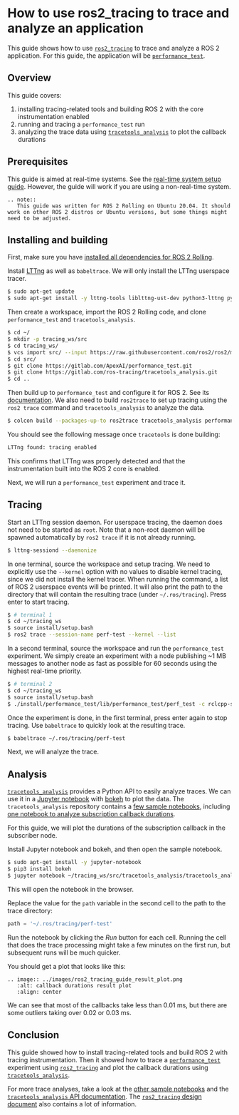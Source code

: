 # How to use ros2_tracing to trace and analyze an application

This guide shows how to use [`ros2_tracing`](https://gitlab.com/ros-tracing/ros2_tracing) to trace and analyze a ROS 2 application.
For this guide, the application will be [`performance_test`](https://gitlab.com/ApexAI/performance_test).

## Overview

This guide covers:

1. installing tracing-related tools and building ROS 2 with the core instrumentation enabled
1. running and tracing a `performance_test` run
1. analyzing the trace data using [`tracetools_analysis`](https://gitlab.com/ros-tracing/tracetools_analysis) to plot the callback durations

## Prerequisites

This guide is aimed at real-time systems.
See the [real-time system setup guide](Real-Time-Operating-System-Setup/Real-Time-Linux/rt_linux_index.md).
However, the guide will work if you are using a non-real-time system.

```eval_rst
.. note::
   This guide was written for ROS 2 Rolling on Ubuntu 20.04. It should work on other ROS 2 distros or Ubuntu versions, but some things might need to be adjusted.
```

## Installing and building

First, make sure you have [installed all dependencies for ROS 2 Rolling](https://docs.ros.org/en/rolling/Installation/Ubuntu-Development-Setup.html).

Install [LTTng](https://lttng.org/docs/) as well as `babeltrace`.
We will only install the LTTng userspace tracer.

```sh
$ sudo apt-get update
$ sudo apt-get install -y lttng-tools liblttng-ust-dev python3-lttng python3-babeltrace babeltrace
```

Then create a workspace, import the ROS 2 Rolling code, and clone `performance_test` and `tracetools_analysis`.

```sh
$ cd ~/
$ mkdir -p tracing_ws/src
$ cd tracing_ws/
$ vcs import src/ --input https://raw.githubusercontent.com/ros2/ros2/master/ros2.repos
$ cd src/
$ git clone https://gitlab.com/ApexAI/performance_test.git
$ git clone https://gitlab.com/ros-tracing/tracetools_analysis.git
$ cd ..
```

Then build up to `performance_test` and configure it for ROS 2.
See its [documentation](https://gitlab.com/ApexAI/performance_test#ros-2-middleware-plugins).
We also need to build `ros2trace` to set up tracing using the `ros2 trace` command and `tracetools_analysis` to analyze the data.

```sh
$ colcon build --packages-up-to ros2trace tracetools_analysis performance_test --cmake-args -DPERFORMANCE_TEST_RCLCPP_ENABLED=ON
```

You should see the following message once `tracetools` is done building:

```sh
LTTng found: tracing enabled
```

This confirms that LTTng was properly detected and that the instrumentation built into the ROS 2 core is enabled.

Next, we will run a `performance_test` experiment and trace it.

## Tracing

Start an LTTng session daemon.
For userspace tracing, the daemon does not need to be started as `root`.
Note that a non-root daemon will be spawned automatically by `ros2 trace` if it is not already running.

```sh
$ lttng-sessiond --daemonize
```

In one terminal, source the workspace and setup tracing.
We need to explicitly use the `--kernel` option with no values to disable kernel tracing, since we did not install the kernel tracer.
When running the command, a list of ROS 2 userspace events will be printed.
It will also print the path to the directory that will contain the resulting trace (under `~/.ros/tracing`).
Press enter to start tracing.

```sh
$ # terminal 1
$ cd ~/tracing_ws
$ source install/setup.bash
$ ros2 trace --session-name perf-test --kernel --list
```

In a second terminal, source the workspace and run the `performance_test` experiment.
We simply create an experiment with a node publishing ~1 MB messages to another node as fast as possible for 60 seconds using the highest real-time priority.

```sh
$ # terminal 2
$ cd ~/tracing_ws
$ source install/setup.bash
$ ./install/performance_test/lib/performance_test/perf_test -c rclcpp-single-threaded-executor -p 1 -s 1 -r 0 -m Array1m --reliable --max-runtime 60 --use-rt-prio 99
```

Once the experiment is done, in the first terminal, press enter again to stop tracing.
Use `babeltrace` to quickly look at the resulting trace.

```sh
$ babeltrace ~/.ros/tracing/perf-test
```

Next, we will analyze the trace.

## Analysis

[`tracetools_analysis`](https://gitlab.com/ros-tracing/tracetools_analysis) provides a Python API to easily analyze traces.
We can use it in a [Jupyter notebook](https://jupyter.org/) with [bokeh](https://docs.bokeh.org/en/latest/index.html) to plot the data.
The `tracetools_analysis` repository contains a [few sample notebooks](https://gitlab.com/ros-tracing/tracetools_analysis/-/tree/master/tracetools_analysis/analysis), including [one notebook to analyze subscription callback durations](https://gitlab.com/ros-tracing/tracetools_analysis/-/blob/master/tracetools_analysis/analysis/callback_duration.ipynb).

For this guide, we will plot the durations of the subscription callback in the subscriber node.

Install Jupyter notebook and bokeh, and then open the sample notebook.

```sh
$ sudo apt-get install -y jupyter-notebook
$ pip3 install bokeh
$ jupyter notebook ~/tracing_ws/src/tracetools_analysis/tracetools_analysis/analysis/callback_duration.ipynb
```

This will open the notebook in the browser.

Replace the value for the `path` variable in the second cell to the path to the trace directory:

```py
path = '~/.ros/tracing/perf-test'
```

Run the notebook by clicking the *Run* button for each cell.
Running the cell that does the trace processing might take a few minutes on the first run, but subsequent runs will be much quicker.

You should get a plot that looks like this:

```eval_rst
.. image:: ../images/ros2_tracing_guide_result_plot.png
   :alt: callback durations result plot
   :align: center
```

We can see that most of the callbacks take less than 0.01 ms, but there are some outliers taking over 0.02 or 0.03 ms.

## Conclusion

This guide showed how to install tracing-related tools and build ROS 2 with tracing instrumentation.
Then it showed how to trace a [`performance_test`](https://gitlab.com/ApexAI/performance_test) experiment using [`ros2_tracing`](https://gitlab.com/ros-tracing/ros2_tracing) and plot the callback durations using [`tracetools_analysis`](https://gitlab.com/ros-tracing/tracetools_analysis).

For more trace analyses, take a look at the [other sample notebooks](https://gitlab.com/ros-tracing/tracetools_analysis/-/tree/master/tracetools_analysis/analysis) and the [`tracetools_analysis` API documentation](https://ros-tracing.gitlab.io/tracetools_analysis-api/master/tracetools_analysis/).
The [`ros2_tracing` design document](https://gitlab.com/ros-tracing/ros2_tracing/-/blob/master/doc/design_ros_2.md) also contains a lot of information.
